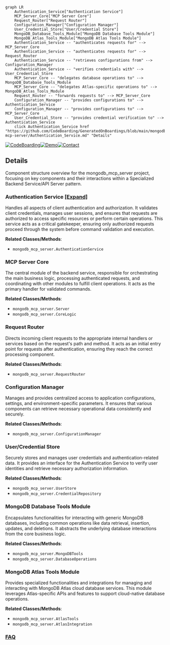 ```mermaid
graph LR
    Authentication_Service["Authentication Service"]
    MCP_Server_Core["MCP Server Core"]
    Request_Router["Request Router"]
    Configuration_Manager["Configuration Manager"]
    User_Credential_Store["User/Credential Store"]
    MongoDB_Database_Tools_Module["MongoDB Database Tools Module"]
    MongoDB_Atlas_Tools_Module["MongoDB Atlas Tools Module"]
    Authentication_Service -- "authenticates requests for" --> MCP_Server_Core
    Authentication_Service -- "authenticates requests for" --> Request_Router
    Authentication_Service -- "retrieves configurations from" --> Configuration_Manager
    Authentication_Service -- "verifies credentials with" --> User_Credential_Store
    MCP_Server_Core -- "delegates database operations to" --> MongoDB_Database_Tools_Module
    MCP_Server_Core -- "delegates Atlas-specific operations to" --> MongoDB_Atlas_Tools_Module
    Request_Router -- "forwards requests to" --> MCP_Server_Core
    Configuration_Manager -- "provides configurations to" --> Authentication_Service
    Configuration_Manager -- "provides configurations to" --> MCP_Server_Core
    User_Credential_Store -- "provides credential verification to" --> Authentication_Service
    click Authentication_Service href "https://github.com/CodeBoarding/GeneratedOnBoardings/blob/main/mongodb-mcp-server/Authentication_Service.md" "Details"
```

[![CodeBoarding](https://img.shields.io/badge/Generated%20by-CodeBoarding-9cf?style=flat-square)](https://github.com/CodeBoarding/GeneratedOnBoardings)[![Demo](https://img.shields.io/badge/Try%20our-Demo-blue?style=flat-square)](https://www.codeboarding.org/demo)[![Contact](https://img.shields.io/badge/Contact%20us%20-%20contact@codeboarding.org-lightgrey?style=flat-square)](mailto:contact@codeboarding.org)

## Details

Component structure overview for the mongodb_mcp_server project, focusing on key components and their interactions within a Specialized Backend Service/API Server pattern.

### Authentication Service [[Expand]](./Authentication_Service.md)
Handles all aspects of client authentication and authorization. It validates client credentials, manages user sessions, and ensures that requests are authorized to access specific resources or perform certain operations. This service acts as a critical gatekeeper, ensuring only authorized requests proceed through the system before command validation and execution.


**Related Classes/Methods**:

- `mongodb_mcp_server.AuthenticationService`


### MCP Server Core
The central module of the backend service, responsible for orchestrating the main business logic, processing authenticated requests, and coordinating with other modules to fulfill client operations. It acts as the primary handler for validated commands.


**Related Classes/Methods**:

- `mongodb_mcp_server.Server`
- `mongodb_mcp_server.CoreLogic`


### Request Router
Directs incoming client requests to the appropriate internal handlers or services based on the request's path and method. It acts as an initial entry point for requests after authentication, ensuring they reach the correct processing component.


**Related Classes/Methods**:

- `mongodb_mcp_server.RequestRouter`


### Configuration Manager
Manages and provides centralized access to application configurations, settings, and environment-specific parameters. It ensures that various components can retrieve necessary operational data consistently and securely.


**Related Classes/Methods**:

- `mongodb_mcp_server.ConfigurationManager`


### User/Credential Store
Securely stores and manages user credentials and authentication-related data. It provides an interface for the Authentication Service to verify user identities and retrieve necessary authorization information.


**Related Classes/Methods**:

- `mongodb_mcp_server.UserStore`
- `mongodb_mcp_server.CredentialRepository`


### MongoDB Database Tools Module
Encapsulates functionalities for interacting with generic MongoDB databases, including common operations like data retrieval, insertion, updates, and deletions. It abstracts the underlying database interactions from the core business logic.


**Related Classes/Methods**:

- `mongodb_mcp_server.MongoDBTools`
- `mongodb_mcp_server.DatabaseOperations`


### MongoDB Atlas Tools Module
Provides specialized functionalities and integrations for managing and interacting with MongoDB Atlas cloud database services. This module leverages Atlas-specific APIs and features to support cloud-native database operations.


**Related Classes/Methods**:

- `mongodb_mcp_server.AtlasTools`
- `mongodb_mcp_server.AtlasIntegration`




### [FAQ](https://github.com/CodeBoarding/GeneratedOnBoardings/tree/main?tab=readme-ov-file#faq)